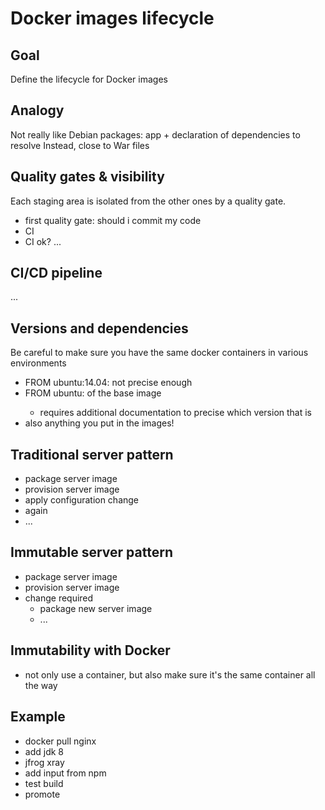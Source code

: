 # Docker images lifecycle

## Goal

Define the lifecycle for Docker images

## Analogy
Not really like Debian packages: app + declaration of dependencies to resolve
Instead, close to War files

## Quality gates & visibility
Each staging area is isolated from the other ones by a quality gate.
* first quality gate: should i commit my code
* CI
* CI ok? ...

## CI/CD pipeline
...

## Versions and dependencies
Be careful to make sure you have the same docker containers in various environments
* FROM ubuntu:14.04: not precise enough
* FROM ubuntu:<sha2> of the base image
  * requires additional documentation to precise which version that is
* also anything you put in the images!

## Traditional server pattern
* package server image
* provision server image
* apply configuration change
* again
* ...

## Immutable server pattern
* package server image
* provision server image
* change required
  * package new server image
  * ...

## Immutability with Docker
* not only use a container, but also make sure it's the same container all the way

## Example
* docker pull nginx
* add jdk 8
* jfrog xray
* add input from npm
* test build
* promote
